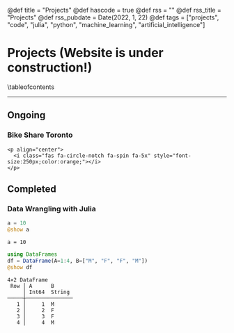 @def title = "Projects"
@def hascode = true
@def rss = ""
@def rss_title = "Projects"
@def rss_pubdate = Date(2022, 1, 22)
@def tags = ["projects", "code", "julia", "python", "machine_learning", "artificial_intelligence"]

# Projects (Website is under construction!)

\tableofcontents

---

## Ongoing

### Bike Share Toronto

~~~
<p align="center">
  <i class="fas fa-circle-notch fa-spin fa-5x" style="font-size:250px;color:orange;"></i> 
</p>
~~~

## Completed

### Data Wrangling with Julia

```julia
a = 10
@show a
```
```plaintext
a = 10
```

```julia
using DataFrames
df = DataFrame(A=1:4, B=["M", "F", "F", "M"])
@show df
```

```plaintext
4×2 DataFrame
 Row │ A      B
     │ Int64  String
─────┼───────────────
   1 │     1  M
   2 │     2  F
   3 │     3  F
   4 │     4  M
```

<!-- 
~~~
<pre><code class="language-julia">dot(a, a) = 14</code></pre>
~~~ -->
<!-- \output{./code/ex2} -->
<!-- \input{julia}{scripts/script1.jl} -->


<!-- ```julia:ex2
using PlotlyJS
p=plot(
     scatter(x=1:10, y=rand(10), mode="markers"),
     Layout(title="Responsive Plots")
     )
savejson(p, joinpath(@OUTPUT, "plotlyex.json"))  # savejson is an alternative to savefig # hide
# PlotlyBase.json (also exported by PlotlyJS) often gives a smaller json compared to PlotlyJS.savefig # hide
```

\fig{plotlyex} -->

<!-- 
```julia:ex3
using PlotlyJS
ls = f(x, y) = sin(x) + cos(y)
n = 24
z = [ [f(x,y) for y in 1:n] for x in 1:n]
function topo_surface()
    trace = surface(z=z, colorscale="Viridis")
    layout = Layout(title="", autosize=false, width=600, height=500)
    plot(trace, layout)
end
plt = topo_surface()
fdplotly(json(plt); style="width:600px;height:500px")

``` -->
<!-- +++
title = "Code blocks"
hascode = true
date = Date(2019, 3, 22)
rss = "A short description of the page which would serve as **blurb** in a `RSS` feed; you can use basic markdown here but the whole description string must be a single line (not a multiline string). Like this one for instance. Keep in mind that styling is minimal in RSS so for instance don't expect maths or fancy styling to work; images should be ok though: ![](https://upload.wikimedia.org/wikipedia/en/3/32/Rick_and_Morty_opening_credits.jpeg)"
+++
@def tags = ["syntax", "code"]

# Working with code blocks

\toc

## Live evaluation of code blocks

If you would like to show code as well as what the code outputs, you only need to specify where the script corresponding to the code block will be saved.

Indeed, what happens is that the code block gets saved as a script which then gets executed.
This also allows for that block to not be re-executed every time you change something _else_ on the page.

Here's a simple example (change values in `a` to see the results being live updated):

```julia:./exdot.jl
using LinearAlgebra
a = [1, 2, 3, 3, 4, 5, 2, 2]
@show dot(a, a)
println(dot(a, a))
```

You can now show what this would look like:

\output{./exdot.jl}

**Notes**:
* you don't have to specify the `.jl` (see below),
* you do need to explicitly use print statements or `@show` for things to show, so just leaving a variable at the end like you would in the REPL will show nothing,
* only Julia code blocks are supported at the moment, there may be a support for scripting languages like `R` or `python` in the future,
* the way you specify the path is important; see [the docs](https://tlienart.github.io/franklindocs/code/index.html#more_on_paths) for more info. If you don't care about how things are structured in your `/assets/` folder, just use `./scriptname.jl`. If you want things to be grouped, use `./group/scriptname.jl`. For more involved uses, see the docs.

Lastly, it's important to realise that if you don't change the content of the code, then that code will only be executed _once_ even if you make multiple changes to the text around it.

Here's another example,

```julia:./code/ex2
for i ∈ 1:5, j ∈ 1:5
    print(" ", rpad("*"^i,5), lpad("*"^(6-i),5), j==5 ? "\n" : " "^4)
end
```

which gives the (utterly useless):

\output{./code/ex2}

note the absence of `.jl`, it's inferred.

You can also hide lines (that will be executed nonetheless):

```julia:./code/ex3
using Random
Random.seed!(1) # hide
@show randn(2)
```

\output{./code/ex3}


## Including scripts

Another approach is to include the content of a script that has already been executed.
This can be an alternative to the description above if you'd like to only run the code once because it's particularly slow or because it's not Julia code.
For this you can use the `\input` command specifying which language it should be tagged as:


\input{julia}{/_assets/scripts/script1.jl} <!--_-->


<!-- these scripts can be run in such a way that their output is also saved to file, see `scripts/generate_results.jl` for instance, and you can then also input the results:

\output{/_assets/scripts/script1.jl} <!--_-->
<!-- 
which is convenient if you're presenting code.

**Note**: paths specification matters, see [the docs](https://tlienart.github.io/franklindocs/code/index.html#more_on_paths) for details.

Using this approach with the `generate_results.jl` file also makes sure that all the code on your website works and that all results match the code which makes maintenance easier. --> 
